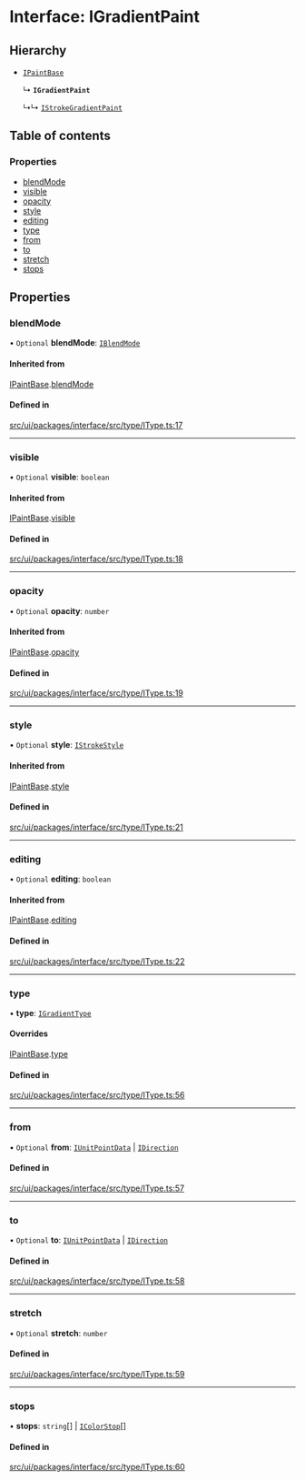 # Interface: IGradientPaint

## Hierarchy

- [`IPaintBase`](IPaintBase.md)

  ↳ **`IGradientPaint`**

  ↳↳ [`IStrokeGradientPaint`](IStrokeGradientPaint.md)

## Table of contents

### Properties

- [blendMode](IGradientPaint.md#blendmode)
- [visible](IGradientPaint.md#visible)
- [opacity](IGradientPaint.md#opacity)
- [style](IGradientPaint.md#style)
- [editing](IGradientPaint.md#editing)
- [type](IGradientPaint.md#type)
- [from](IGradientPaint.md#from)
- [to](IGradientPaint.md#to)
- [stretch](IGradientPaint.md#stretch)
- [stops](IGradientPaint.md#stops)

## Properties

### blendMode

• `Optional` **blendMode**: [`IBlendMode`](../modules.md#iblendmode)

#### Inherited from

[IPaintBase](IPaintBase.md).[blendMode](IPaintBase.md#blendmode)

#### Defined in

[src/ui/packages/interface/src/type/IType.ts:17](https://github.com/leaferjs/leafer-ui/blob/a20ecb9bdfba27311c7c73d6d251875f5dedca2b/packages/interface/src/type/IType.ts#L17)

___

### visible

• `Optional` **visible**: `boolean`

#### Inherited from

[IPaintBase](IPaintBase.md).[visible](IPaintBase.md#visible)

#### Defined in

[src/ui/packages/interface/src/type/IType.ts:18](https://github.com/leaferjs/leafer-ui/blob/a20ecb9bdfba27311c7c73d6d251875f5dedca2b/packages/interface/src/type/IType.ts#L18)

___

### opacity

• `Optional` **opacity**: `number`

#### Inherited from

[IPaintBase](IPaintBase.md).[opacity](IPaintBase.md#opacity)

#### Defined in

[src/ui/packages/interface/src/type/IType.ts:19](https://github.com/leaferjs/leafer-ui/blob/a20ecb9bdfba27311c7c73d6d251875f5dedca2b/packages/interface/src/type/IType.ts#L19)

___

### style

• `Optional` **style**: [`IStrokeStyle`](IStrokeStyle.md)

#### Inherited from

[IPaintBase](IPaintBase.md).[style](IPaintBase.md#style)

#### Defined in

[src/ui/packages/interface/src/type/IType.ts:21](https://github.com/leaferjs/leafer-ui/blob/a20ecb9bdfba27311c7c73d6d251875f5dedca2b/packages/interface/src/type/IType.ts#L21)

___

### editing

• `Optional` **editing**: `boolean`

#### Inherited from

[IPaintBase](IPaintBase.md).[editing](IPaintBase.md#editing)

#### Defined in

[src/ui/packages/interface/src/type/IType.ts:22](https://github.com/leaferjs/leafer-ui/blob/a20ecb9bdfba27311c7c73d6d251875f5dedca2b/packages/interface/src/type/IType.ts#L22)

___

### type

• **type**: [`IGradientType`](../modules.md#igradienttype)

#### Overrides

[IPaintBase](IPaintBase.md).[type](IPaintBase.md#type)

#### Defined in

[src/ui/packages/interface/src/type/IType.ts:56](https://github.com/leaferjs/leafer-ui/blob/a20ecb9bdfba27311c7c73d6d251875f5dedca2b/packages/interface/src/type/IType.ts#L56)

___

### from

• `Optional` **from**: [`IUnitPointData`](IUnitPointData.md) \| [`IDirection`](../modules.md#idirection)

#### Defined in

[src/ui/packages/interface/src/type/IType.ts:57](https://github.com/leaferjs/leafer-ui/blob/a20ecb9bdfba27311c7c73d6d251875f5dedca2b/packages/interface/src/type/IType.ts#L57)

___

### to

• `Optional` **to**: [`IUnitPointData`](IUnitPointData.md) \| [`IDirection`](../modules.md#idirection)

#### Defined in

[src/ui/packages/interface/src/type/IType.ts:58](https://github.com/leaferjs/leafer-ui/blob/a20ecb9bdfba27311c7c73d6d251875f5dedca2b/packages/interface/src/type/IType.ts#L58)

___

### stretch

• `Optional` **stretch**: `number`

#### Defined in

[src/ui/packages/interface/src/type/IType.ts:59](https://github.com/leaferjs/leafer-ui/blob/a20ecb9bdfba27311c7c73d6d251875f5dedca2b/packages/interface/src/type/IType.ts#L59)

___

### stops

• **stops**: `string`[] \| [`IColorStop`](IColorStop.md)[]

#### Defined in

[src/ui/packages/interface/src/type/IType.ts:60](https://github.com/leaferjs/leafer-ui/blob/a20ecb9bdfba27311c7c73d6d251875f5dedca2b/packages/interface/src/type/IType.ts#L60)
